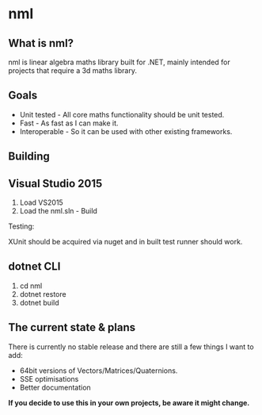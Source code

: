 nml
===

What is nml?
------------

nml is linear algebra maths library built for .NET, mainly intended for projects that require a 3d maths library. 

Goals
-----

* Unit tested - All core maths functionality should be unit tested.
* Fast - As fast as I can make it.
* Interoperable - So it can be used with other existing frameworks.

Building
-----

## Visual Studio 2015

1. Load VS2015
2. Load the nml.sln - Build

Testing:

XUnit should be acquired via nuget and in built test runner should work.

## dotnet CLI

1. cd nml
2. dotnet restore
3. dotnet build

The current state & plans
-------------------------

There is currently no stable release and there are still a few things I want to add:

* 64bit versions of Vectors/Matrices/Quaternions.
* SSE optimisations
* Better documentation

**If you decide to use this in your own projects, be aware it might change.**